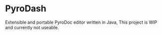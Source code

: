 # PyroDash
Extensible and portable PyroDoc editor written in Java,
This project is WIP and currently not useable.
